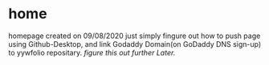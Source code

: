 # home
homepage created on 09/08/2020 just simply fingure out how to push page using Github-Desktop, and link Godaddy Domain(on GoDaddy DNS sign-up) to yywfolio repositary.
*figure this out further Later.*

